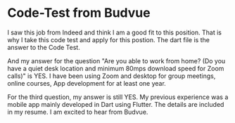 # Code-Test from Budvue
I saw this job from Indeed and think I am a good fit to this position. That is why I take this code test and apply for this postion. The dart file is the answer to the Code Test.

And my answer for the question "Are you able to work from home? (Do you have a quiet desk location and minimum 80mps download speed for Zoom calls)" is YES. I have been using Zoom and desktop for group meetings, online courses, App development for at least one year.

For the third question, my answer is still YES. My previous experience was a mobile app mainly developed in Dart using Flutter. The details are included in my resume. I am excited to hear from Budvue.
